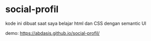 ﻿# social-profil

kode ini dibuat saat saya belajar html dan CSS dengan semantic UI

demo: https://abdasis.github.io/social-profil/
